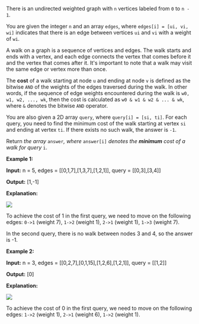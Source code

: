 There is an undirected weighted graph with  `n`  vertices labeled from  `0`  to  `n - 1`.

You are given the integer  `n`  and an array  `edges`, where  `edges[i] = [ui, vi, wi]`  indicates that there is an edge between vertices  `ui`  and  `vi`  with a weight of  `wi`.

A walk on a graph is a sequence of vertices and edges. The walk starts and ends with a vertex, and each edge connects the vertex that comes before it and the vertex that comes after it. It's important to note that a walk may visit the same edge or vertex more than once.

The  **cost**  of a walk starting at node  `u`  and ending at node  `v`  is defined as the bitwise  `AND`  of the weights of the edges traversed during the walk. In other words, if the sequence of edge weights encountered during the walk is  `w0, w1, w2, ..., wk`, then the cost is calculated as  `w0 & w1 & w2 & ... & wk`, where  `&`  denotes the bitwise  `AND`  operator.

You are also given a 2D array  `query`, where  `query[i] = [si, ti]`. For each query, you need to find the minimum cost of the walk starting at vertex  `si`  and ending at vertex  `ti`. If there exists no such walk, the answer is  `-1`.

Return  _the array_ `answer`_, where_ `answer[i]` _denotes the  **minimum**  cost of a walk for query_ `i`.

**Example 1:**

**Input:**  n = 5, edges = [[0,1,7],[1,3,7],[1,2,1]], query = [[0,3],[3,4]]

**Output:**  [1,-1]

**Explanation:**

![](https://assets.leetcode.com/uploads/2024/01/31/q4_example1-1.png)

To achieve the cost of 1 in the first query, we need to move on the following edges:  `0->1`  (weight 7),  `1->2`  (weight 1),  `2->1`  (weight 1),  `1->3`  (weight 7).

In the second query, there is no walk between nodes 3 and 4, so the answer is -1.

**Example 2:**

**Input:**  n = 3, edges = [[0,2,7],[0,1,15],[1,2,6],[1,2,1]], query = [[1,2]]

**Output:**  [0]

**Explanation:**

![](https://assets.leetcode.com/uploads/2024/01/31/q4_example2e.png)

To achieve the cost of 0 in the first query, we need to move on the following edges:  `1->2`  (weight 1),  `2->1`  (weight 6),  `1->2`  (weight 1).
